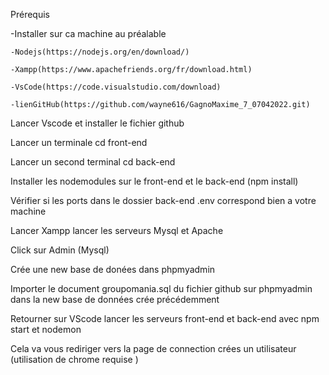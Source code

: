 Prérequis 

-Installer sur ca machine au préalable 

	-Nodejs(https://nodejs.org/en/download/)
	
	-Xampp(https://www.apachefriends.org/fr/download.html)
	
	-VsCode(https://code.visualstudio.com/download)	
	
	-lienGitHub(https://github.com/wayne616/GagnoMaxime_7_07042022.git)

Lancer Vscode et installer le fichier github

Lancer un terminale cd front-end 

Lancer un second terminal cd back-end

Installer les nodemodules sur le front-end et le back-end (npm install)

Vérifier si les ports dans le dossier back-end .env correspond bien a votre machine 

Lancer Xampp lancer les serveurs Mysql et Apache 

Click sur Admin (Mysql)

Crée une new base de donées dans phpmyadmin

Importer le document groupomania.sql du fichier github sur phpmyadmin dans la new base de données crée précédemment

Retourner sur VScode lancer les serveurs front-end et back-end avec npm start et nodemon 

Cela va vous rediriger vers la page de connection crées un utilisateur (utilisation de chrome requise )
